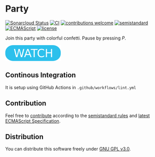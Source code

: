 # Party

[![Sonarcloud Status](https://sonarcloud.io/api/project_badges/measure?project=berkerol_party&metric=alert_status)](https://sonarcloud.io/dashboard?id=berkerol_party)
[![CI](https://github.com/berkerol/party/actions/workflows/lint.yml/badge.svg?branch=master)](https://github.com/berkerol/party/actions/workflows/lint.yml)
[![contributions welcome](https://img.shields.io/badge/contributions-welcome-brightgreen.svg)](https://github.com/berkerol/party/issues)
[![semistandard](https://img.shields.io/badge/code%20style-semistandard-brightgreen.svg)](https://github.com/Flet/semistandard)
[![ECMAScript](https://img.shields.io/badge/ECMAScript-latest-brightgreen.svg)](https://www.ecma-international.org/ecma-262)
[![license](https://img.shields.io/badge/license-GNU%20GPL%20v3.0-blue.svg)](https://github.com/berkerol/party/blob/master/LICENSE)

Join this party with colorful confetti. Pause by pressing _P_.

[![button](watch.png)](https://berkerol.github.io/party/party.html)

## Continous Integration

It is setup using GitHub Actions in `.github/workflows/lint.yml`

## Contribution

Feel free to [contribute](https://github.com/berkerol/party/issues) according to the [semistandard rules](https://github.com/Flet/semistandard) and [latest ECMAScript Specification](https://www.ecma-international.org/ecma-262).

## Distribution

You can distribute this software freely under [GNU GPL v3.0](https://github.com/berkerol/party/blob/master/LICENSE).
